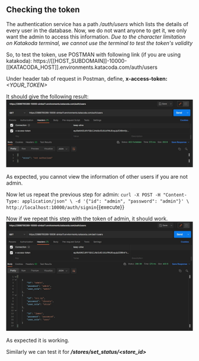 ## Checking the token

The authentication service has a path */auth/users* which lists the details of every user in the database.
Now, we do not want anyone to get it, we only want the admin to access this information.
*Due to the character limitation on Katakoda terminal, we cannot use the terminal to test the token's validity*

So, to test the token, use POSTMAN with following link (if you are using katakoda):
https://[[HOST_SUBDOMAIN]]-10000-[[KATACODA_HOST]].environments.katacoda.com/auth/users

Under header tab of request in Postman, define, **x-access-token:** *<YOUR_TOKEN>*

It should give the following result:
![Postman auth](./assets/postman1.jpg)

As expected, you cannot view the information of other users if you are not admin.

Now let us repeat the previous step for admin:
`
    curl -X POST -H "Content-Type: application/json" \
    -d '{"id": "admin", "password": "admin"}' \
    http://localhost:10000/auth/signin
`{{execute}}

Now if we repeat this step with the token of admin, it should work.
![Postman Auth Admin](./assets/postman2.jpg)

As expected it is working.

Similarly we can test it for ***/stores/set_status/<store_id>***
